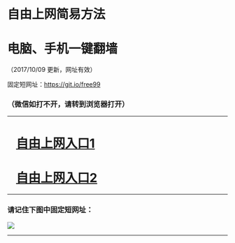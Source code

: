 ﻿# 自由上网简易方法

# 电脑、手机一键翻墙

（2017/10/09 更新，网址有效）

固定短网址：https://git.io/free99

### （微信如打不开，请转到浏览器打开）


***





# &nbsp;&nbsp; <a href="http://ft1708916445.fwq-tz-1001.info/fwqtz01.html?t=100900128205 " target="_blank">自由上网入口1</a>
# &nbsp;&nbsp; <a href="http://ft2953324988.fwq-tz-1002.info/fwqtz02.html?t=100900121677 " target="_blank">自由上网入口2</a>
***

### 请记住下图中固定短网址：

<img src="https://s3-us-west-2.amazonaws.com/fwq-1001/yjfq-20170905okok.png" /> 


***

